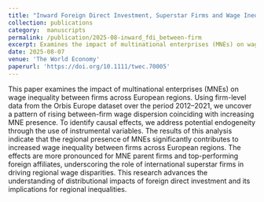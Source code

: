 ```yaml
---
title: "Inward Foreign Direct Investment, Superstar Firms and Wage Inequality between Firms: Evidence from European Regions [with [Iulia Siedschlag](https://www.esri.ie/people/iulia-siedschlag)]"
collection: publications
category:  manuscripts
permalink: /publication/2025-08-inward_fdi_between-firm
excerpt: Examines the impact of multinational enterprises (MNEs) on wage inequality between firms across European regions.'
date: 2025-08-07
venue: 'The World Economy'
paperurl: 'https://doi.org/10.1111/twec.70005'
---
```


This paper examines the impact of multinational enterprises (MNEs) on wage inequality between firms across European regions. Using firm-level data from the Orbis Europe dataset over the period 2012–2021, we uncover a pattern of rising between-firm wage dispersion coinciding with increasing MNE presence. To identify causal effects, we address potential endogeneity through the use of instrumental variables. The results of this analysis indicate that the regional presence of MNEs significantly contributes to increased wage inequality between firms across European regions. The effects are more pronounced for MNE parent firms and top-performing foreign affiliates, underscoring the role of international superstar firms in driving regional wage disparities. This research advances the understanding of distributional impacts of foreign direct investment and its implications for regional inequalities.
